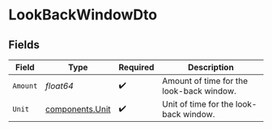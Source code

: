 # LookBackWindowDto


## Fields

| Field                                              | Type                                               | Required                                           | Description                                        |
| -------------------------------------------------- | -------------------------------------------------- | -------------------------------------------------- | -------------------------------------------------- |
| `Amount`                                           | *float64*                                          | :heavy_check_mark:                                 | Amount of time for the look-back window.           |
| `Unit`                                             | [components.Unit](../../models/components/unit.md) | :heavy_check_mark:                                 | Unit of time for the look-back window.             |
